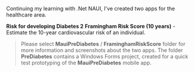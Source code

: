 Continuing my learning with .Net NAUI, I've created two apps for the healthcare area.

**Risk for developing Diabetes 2**
**Framingham Risk Score (10 years)** - Estimate the 10-year cardiovascular risk of an individual.

>Please select **MauiPreDiabetes** / **FraminghamRiskScore** folder for more information and screenshots about the two apps.
>The folder **PreDiabetes** contains a Windows Forms project, created for a quick test prototyping of the **MauiPreDiabetes** mobile app.
